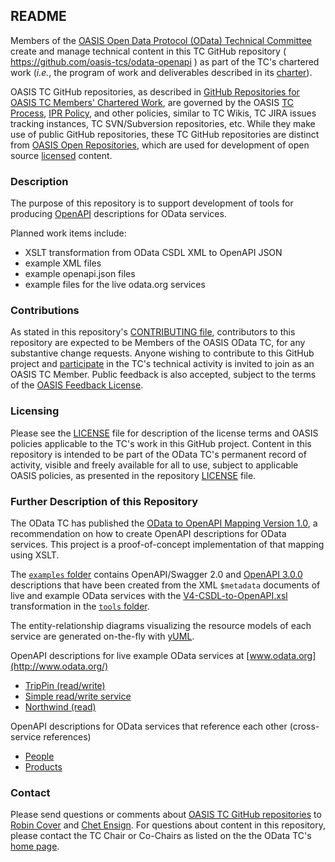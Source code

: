 <div>
<h2>README</h2>

<p>Members of the <a href="https://www.oasis-open.org/committees/odata/">OASIS Open Data Protocol (OData) Technical Committee</a> create and manage technical content in this TC GitHub repository ( <a href="https://github.com/oasis-tcs/odata-openapi">https://github.com/oasis-tcs/odata-openapi</a> ) as part of the TC's chartered work (<i>i.e.</i>, the program of work and deliverables described in its <a href="https://www.oasis-open.org/committees/odata/charter.php">charter</a>).</p>

<p>OASIS TC GitHub repositories, as described in <a href="https://www.oasis-open.org/resources/tcadmin/github-repositories-for-oasis-tc-members-chartered-work">GitHub Repositories for OASIS TC Members' Chartered Work</a>, are governed by the OASIS <a href="https://www.oasis-open.org/policies-guidelines/tc-process">TC Process</a>, <a href="https://www.oasis-open.org/policies-guidelines/ipr">IPR Policy</a>, and other policies, similar to TC Wikis, TC JIRA issues tracking instances, TC SVN/Subversion repositories, etc.  While they make use of public GitHub repositories, these TC GitHub repositories are distinct from <a href="https://www.oasis-open.org/resources/open-repositories">OASIS Open Repositories</a>, which are used for development of open source <a href="https://www.oasis-open.org/resources/open-repositories/licenses">licensed</a> content.</p>
</div>

<div>
<h3>Description</h3>

<p>The purpose of this repository is to support development of tools for producing <a href="https://github.com/OAI/OpenAPI-Specification">OpenAPI</a> descriptions for OData services.</p>
<p>Planned work items include:
<ul>
<li>XSLT transformation from OData CSDL XML to OpenAPI JSON</li>
<li>example XML files</li>
<li>example openapi.json files</li>
<li>example files for the live odata.org services</li>
</ul></p>

</div>

<div>
<h3>Contributions</h3>
<p>As stated in this repository's <a href="https://github.com/oasis-tcs/odata-openapi/blob/master/CONTRIBUTING.md">CONTRIBUTING file</a>, contributors to this repository are expected to be Members of the OASIS OData TC, for any substantive change requests.  Anyone wishing to contribute to this GitHub project and <a href="https://www.oasis-open.org/join/participation-instructions">participate</a> in the TC's technical activity is invited to join as an OASIS TC Member.  Public feedback is also accepted, subject to the terms of the <a href="https://www.oasis-open.org/policies-guidelines/ipr#appendixa">OASIS Feedback License</a>.</p>
</div>

<div>
<h3>Licensing</h3>
<p>Please see the <a href="https://github.com/oasis-tcs/odata-openapi/blob/master/LICENSE.md">LICENSE</a> file for description of the license terms and OASIS policies applicable to the TC's work in this GitHub project. Content in this repository is intended to be part of the OData TC's permanent record of activity, visible and freely available for all to use, subject to applicable OASIS policies, as presented in the repository <a href="https://github.com/oasis-tcs/odata-openapi/blob/master/LICENSE.md">LICENSE</a> file.</p>
</div>


<h3>Further Description of this Repository</h3>

The OData TC has published the [OData to OpenAPI Mapping Version 1.0](http://docs.oasis-open.org/odata/odata-openapi/v1.0/odata-openapi-v1.0.html), a recommendation on how to create OpenAPI descriptions for OData services. This project is a proof-of-concept implementation of that mapping using XSLT.

The [`examples` folder](examples) contains OpenAPI/Swagger 2.0 and [OpenAPI 3.0.0](https://github.com/OAI/OpenAPI-Specification) descriptions that have been created from the XML `$metadata` documents of live and example OData services with the [V4-CSDL-to-OpenAPI.xsl](tools/V4-CSDL-to-OpenAPI.xsl) transformation in the [`tools` folder](tools). 

The entity-relationship diagrams visualizing the resource models of each service are generated on-the-fly with [yUML](http://yuml.me/).

OpenAPI descriptions for live example OData services at [www.odata.org](http://www.odata.org/)
 - [TripPin (read/write)](http://petstore.swagger.io/?url=https://raw.githubusercontent.com/oasis-tcs/odata-openapi/master/examples/TripPin.openapi3.json)
 - [Simple read/write service](http://petstore.swagger.io/?url=https://raw.githubusercontent.com/oasis-tcs/odata-openapi/master/examples/example.openapi3.json)
 - [Northwind (read)](http://petstore.swagger.io/?url=https://raw.githubusercontent.com/oasis-tcs/odata-openapi/master/examples/Northwind.openapi3.json)

OpenAPI descriptions for OData services that reference each other (cross-service references)
 - [People](http://petstore.swagger.io/?url=https://raw.githubusercontent.com/oasis-tcs/odata-openapi/master/examples/People.openapi3.json)
 - [Products](http://petstore.swagger.io/?url=https://raw.githubusercontent.com/oasis-tcs/odata-openapi/master/examples/Products.openapi3.json)

<div>
<h3>Contact</h3>
<p>Please send questions or comments about <a href="https://www.oasis-open.org/resources/tcadmin/github-repositories-for-oasis-tc-members-chartered-work">OASIS TC GitHub repositories</a> to <a href="mailto:robin@oasis-open.org">Robin Cover</a> and <a href="mailto:chet.ensign@oasis-open.org">Chet Ensign</a>.  For questions about content in this repository, please contact the TC Chair or Co-Chairs as listed on the the OData TC's <a href="https://www.oasis-open.org/committees/odata/">home page</a>.</p>
</div>
